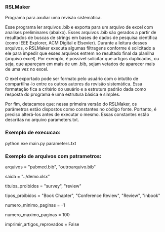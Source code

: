 ### RSLMaker
Programa para axuliar uma revisão sistemática. 

Esse programa ler arquivos .bib e exporta para um arquivo de excel com analises preliminares (abaixo). Esses arquivos .bib são gerados a partir de resultados de buscas de strings em bases de dados de pesquisa científica (como IEEE Explorer, ACM Digital e Elsevier). Durante a leitura desses arquivos, o RSLMaker executa algumas filtragens conforme é solicitado a ele para impedir que esses arquivos entrem no resultado final da planilha (arquivo excel). Por exemplo, é possível solicitar que artigos duplicados, ou seja, que apareçam em mais de um .bib, sejam vetados de aparecer mais de uma vez no excel.

O exel exportado pode ser formato pelo usuário com o intutito de compartilha-lo entre os outros autores da revisão sistemática. Essa formatação fica a critério do usuário e a estrutura padrão dada como resposta do programa é uma estrutura básica e simples.

Por fim, detacamos que: nessa primeira versão do RSLMaker, os parâmetros estão dispostos como constantes no código fonte. Portanto, é preciso alterá-los antes de executar o mesmo. Essas constantes estão descritas no arquivo parameters.txt.


### Exemplo de execucao: 
python.exe main.py parameters.txt

### Exemplo de arquivos com patrametros:
arquivos = "pubmed.bib", "outroarquivo.bib"

saida = "../demo.xlsx"

titulos_proibidos = "survey", "review"

tipos_proibidos = "Book Chapter", "Conference Review", "Review", "inbook"

numero_minimo_paginas = -1

numero_maximo_paginas = 100

imprimir_artigos_reprovados = False
